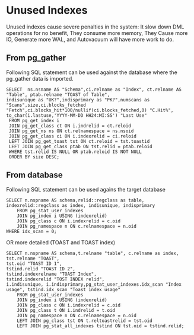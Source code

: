 # Unused Indexes

Unused indexes cause severe penalties in the system: It slow down DML operations for no benefit, They consume more memory, They Cause more IO, Generate more WAL, and Autovacuum will have more work to do. 

## From pg_gather

Following SQL statement can be used against the database where the pg_gather data is imported.

```
SELECT  ns.nsname AS "Schema",ci.relname as "Index", ct.relname AS "Table", ptab.relname "TOAST of Table",
indisunique as "UK?",indisprimary as "PK?",numscans as "Scans",size,ci.blocks_fetched "Fetch",ci.blocks_hit*100/nullif(ci.blocks_fetched,0) "C.Hit%", to_char(i.lastuse,'YYYY-MM-DD HH24:MI:SS') "Last Use"
 FROM pg_get_index i
 JOIN pg_get_class ct ON i.indrelid = ct.reloid
 JOIN pg_get_ns ns ON ct.relnamespace = ns.nsoid
 JOIN pg_get_class ci ON i.indexrelid = ci.reloid
 LEFT JOIN pg_get_toast tst ON ct.reloid = tst.toastid
 LEFT JOIN pg_get_class ptab ON tst.relid = ptab.reloid
 WHERE tst.relid IS NULL OR ptab.reloid IS NOT NULL
 ORDER BY size DESC;
```

## From database 
Following SQL statement can be used agains the target database 
```
SELECT n.nspname AS schema,relid::regclass as table, indexrelid::regclass as index, indisunique, indisprimary
    FROM pg_stat_user_indexes
    JOIN pg_index i USING (indexrelid)
    JOIN pg_class c ON i.indexrelid = c.oid
    JOIN pg_namespace n ON c.relnamespace = n.oid
WHERE idx_scan = 0;
```
OR more detailed (TOAST and TOAST index)
```
SELECT n.nspname AS schema,t.relname "table", c.relname as index, tst.relname "TOAST",
tst.oid "TOAST ID 1",
tstind.relid "TOAST ID 2",
tstind.indexrelname "TOAST Index",  
tstind.indexrelid "TOST INDEX relid",
i.indisunique, i.indisprimary,pg_stat_user_indexes.idx_scan "Index usage", tstind.idx_scan "Toast index usage"
    FROM pg_stat_user_indexes
    JOIN pg_index i USING (indexrelid)
    JOIN pg_class c ON i.indexrelid = c.oid
    JOIN pg_class t ON i.indrelid = t.oid
    JOIN pg_namespace n ON c.relnamespace = n.oid
    LEFT JOIN pg_class tst ON t.reltoastrelid = tst.oid
    LEFT JOIN pg_stat_all_indexes tstind ON tst.oid = tstind.relid;
```